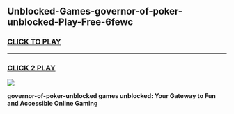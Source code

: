
## Unblocked-Games-governor-of-poker-unblocked-Play-Free-6fewc
<h3>
<a href="https://premium76.site?title=governor-of-poker-unblocked&ref=20M">CLICK TO PLAY</a></h3>
<hr>

<h3>
<a href="https://premium76.site?title=governor-of-poker-unblocked&ref=20M">CLICK 2 PLAY</a>
  
</h3>

<a href="https://premium76.site?title=governor-of-poker-unblocked&ref=19M"><img src="https://clearcache.store/games.png"></a>


**governor-of-poker-unblocked games unblocked: Your Gateway to Fun and Accessible Online Gaming**
